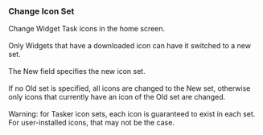 ### Change Icon Set

Change Widget Task icons in the home screen.\
\
Only Widgets that have a downloaded icon can have it switched to a new
set.\
\
The New field specifies the new icon set.\
\
If no Old set is specified, all icons are changed to the New set,
otherwise only icons that currently have an icon of the Old set are
changed.\
\
Warning: for Tasker icon sets, each icon is guaranteed to exist in each
set. For user-installed icons, that may not be the case.
